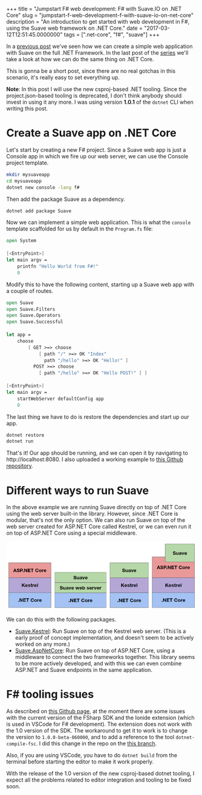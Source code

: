 +++
title = "Jumpstart F# web development: F# with Suave.IO on .NET Core"
slug = "jumpstart-f-web-development-f-with-suave-io-on-net-core"
description = "An introduction to get started with web development in F#, using the Suave web framework on .NET Core."
date = "2017-03-12T12:51:45.0000000"
tags = [".net-core", "f#", "suave"]
+++

In a [previous post](/jumpstart-f-web-development-f-with-suave-io-on-classic-net/) we've seen how we can create a simple web application with Suave on the full .NET Framework.
In the last post of the [series](/series-jumpstart-f-web-development) we'll take a look at how we can do the same thing on .NET Core.

This is gonna be a short post, since there are no real gotchas in this scenario, it's really easy to set everything up.

**Note**: In this post I will use the new csproj-based .NET tooling. Since the project.json-based tooling is deprecated, I don't think anybody should invest in using it any more. I was using version **1.0.1** of the `dotnet` CLI when writing this post.

# Create a Suave app on .NET Core

Let's start by creating a new F# project. Since a Suave web app is just a Console app in which we fire up our web server, we can use the Console project template.

```bash
mkdir mysuaveapp
cd mysuaveapp
dotnet new console -lang f#
```

Then add the package Suave as a dependency.

```bash
dotnet add package Suave
```

Now we can implement a simple web application.
This is what the `console` template scaffolded for us by default in the `Program.fs` file:

```fsharp
open System

[<EntryPoint>]
let main argv =
    printfn "Hello World from F#!"
    0
```

Modify this to have the following content, starting up a Suave web app with a couple of routes.

```fsharp
open Suave
open Suave.Filters
open Suave.Operators
open Suave.Successful

let app =
    choose
        [ GET >=> choose
            [ path "/" >=> OK "Index"
              path "/hello" >=> OK "Hello!" ]
          POST >=> choose
            [ path "/hello" >=> OK "Hello POST!" ] ]

[<EntryPoint>]
let main argv =
    startWebServer defaultConfig app
    0
```

The last thing we have to do is restore the dependencies and start up our app.

```bash
dotnet restore
dotnet run
```

That's it! Our app should be running, and we can open it by navigating to http://localhost:8080.
I also uploaded a working example to [this Github repository](https://github.com/markvincze/jumpstart-netcore-suave).

# Different ways to run Suave

In the above example we are running Suave directly on top of .NET Core using the web server built-in the library. However, since .NET Core is modular, that's not the only option. We can also run Suave on top of the web server created for ASP.NET Core called Kestrel, or we can even run it on top of ASP.NET Core using a special middleware.

![Different options to run Suave on .NET Core](/images/2017/03/suave-options.png)

We can do this with the following packages.

 - [Suave.Kestrel](https://github.com/Krzysztof-Cieslak/Suave.Kestrel): Run Suave on top of the Kestrel web server. (This is a early proof of concept implementation, and doesn't seem to be actively worked on any more.)
 - [Suave.AspNetCore](https://github.com/SuaveIO/Suave.AspNetCore): Run Suave on top of ASP.NET Core, using a middleware to connect the two frameworks together. This library seems to be more actively developed, and with this we can even combine ASP.NET and Suave endpoints in the same application.

# F# tooling issues

As described on [this Github page](https://github.com/dotnet/netcorecli-fsc/wiki/.NET-Core-SDK-1.0.1#ide-support), at the moment there are some issues with the current version of the FSharp SDK and the Ionide extension (which is used in VSCode for F# development). The extension does not work with the 1.0 version of the SDK.
The workaround to get it to work is to change the version to `1.0.0-beta-060000`, and to add a reference to the tool `dotnet-compile-fsc`. I did this change in the repo on the [this branch](https://github.com/markvincze/jumpstart-netcore-suave/tree/vscode-inoide-workaround).

Also, if you are using VSCode, you have to do `dotnet build` from the terminal before starting the editor to make it work properly.

With the release of the 1.0 version of the new csproj-based dotnet tooling, I expect all the problems related to editor integration and tooling to be fixed soon.
